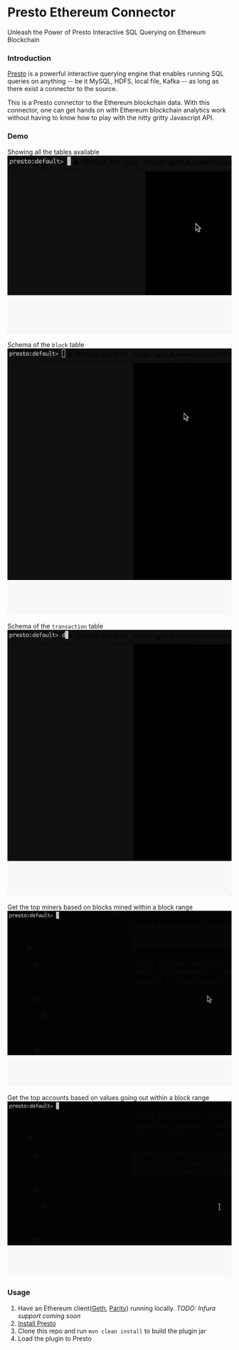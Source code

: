 # Presto Ethereum Connector
Unleash the Power of Presto Interactive SQL Querying on Ethereum Blockchain

### Introduction
[Presto](https://prestodb.io) is a powerful interactive querying engine that enables running SQL queries on anything -- be it MySQL, HDFS, local file, Kafka -- as long as there exist a connector to the source.

This is a Presto connector to the Ethereum blockchain data. With this connector, one can get hands on with Ethereum blockchain analytics work without having to know how to play with the nitty gritty Javascript API.

### Demo
Showing all the tables available
![showtables](docs/showtables.gif)

Schema of the `block` table
![describeblock](docs/describeblock.gif)

Schema of the `transaction` table
![describetx](docs/describetx.gif)

Get the top miners based on blocks mined within a block range
![topminers](docs/topminers.gif)

Get the top accounts based on values going out within a block range
![richest](docs/richest.gif)

### Usage
1. Have an Ethereum client([Geth](https://github.com/ethereum/go-ethereum), [Parity](https://github.com/paritytech/parity)) running locally. *TODO: Infura support coming soon*
2. [Install Presto](https://prestodb.io/docs/current/installation/deployment.html)
3. Clone this repo and run `mvn clean install` to build the plugin jar
4. Load the plugin to Presto
